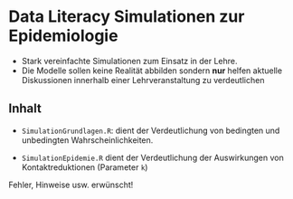 # Data Literacy Simulationen zur Epidemiologie

- Stark vereinfachte Simulationen zum Einsatz in der Lehre.
- Die Modelle sollen keine Realität abbilden sondern **nur** helfen aktuelle Diskussionen innerhalb einer Lehrveranstaltung zu verdeutlichen

## Inhalt

- `SimulationGrundlagen.R`: dient der Verdeutlichung von bedingten und unbedingten Wahrscheinlichkeiten.

- `SimulationEpidemie.R` dient der Verdeutlichung der Auswirkungen von Kontaktreduktionen (Parameter `k`)


Fehler, Hinweise usw. erwünscht!
